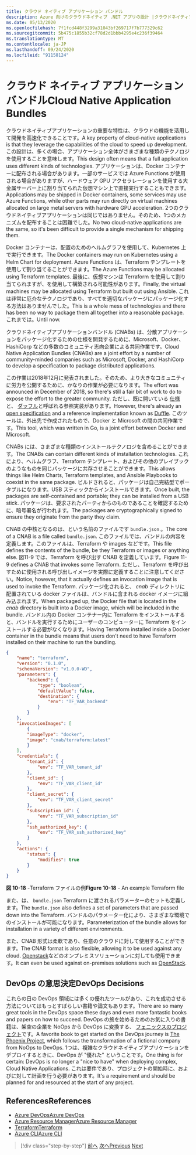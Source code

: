 ```yaml
---
title: クラウド ネイティブ アプリケーション バンドル
description: Azure 向けのクラウドネイティブ .NET アプリの設計 |クラウドネイティブアプリケーションバンドル
ms.date: 05/13/2020
ms.openlocfilehash: 7f1fcd448f3299a31043bf269717f7b777329c62
ms.sourcegitcommit: 5b475c1855b32cf78d2d1bbb4295e4c236f39464
ms.translationtype: MT
ms.contentlocale: ja-JP
ms.lasthandoff: 09/24/2020
ms.locfileid: "91158124"
---
```

# <a name="cloud-native-application-bundles"></a><span data-ttu-id="7a6c5-103">クラウド ネイティブ アプリケーション バンドル</span><span class="sxs-lookup"><span data-stu-id="7a6c5-103">Cloud Native Application Bundles</span></span>

<span data-ttu-id="7a6c5-104">クラウドネイティブアプリケーションの重要な特性は、クラウドの機能を活用して開発を高速化できることです。</span><span class="sxs-lookup"><span data-stu-id="7a6c5-104">A key property of cloud-native applications is that they leverage the capabilities of the cloud to speed up development.</span></span> <span data-ttu-id="7a6c5-105">この設計は、多くの場合、アプリケーション全体がさまざまな種類のテクノロジを使用することを意味します。</span><span class="sxs-lookup"><span data-stu-id="7a6c5-105">This design often means that a full application uses different kinds of technologies.</span></span> <span data-ttu-id="7a6c5-106">アプリケーションは、Docker コンテナーに配布される場合があります。一部のサービスでは Azure Functions が使用される場合がありますが、ハードウェア GPU アクセラレーションを使用する大金属サーバー上に割り当てられた仮想マシン上で直接実行することもできます。</span><span class="sxs-lookup"><span data-stu-id="7a6c5-106">Applications may be shipped in Docker containers, some services may use Azure Functions, while other parts may run directly on virtual machines allocated on large metal servers with hardware GPU acceleration.</span></span> <span data-ttu-id="7a6c5-107">2つのクラウドネイティブアプリケーションは同じではありません。そのため、1つのメカニズムを配布することは困難でした。</span><span class="sxs-lookup"><span data-stu-id="7a6c5-107">No two cloud-native applications are the same, so it's been difficult to provide a single mechanism for shipping them.</span></span>

<span data-ttu-id="7a6c5-108">Docker コンテナーは、配置のためのヘルムグラフを使用して、Kubernetes 上で実行できます。</span><span class="sxs-lookup"><span data-stu-id="7a6c5-108">The Docker containers may run on Kubernetes using a Helm Chart for deployment.</span></span> <span data-ttu-id="7a6c5-109">Azure Functions は、Terraform テンプレートを使用して割り当てることができます。</span><span class="sxs-lookup"><span data-stu-id="7a6c5-109">The Azure Functions may be allocated using Terraform templates.</span></span> <span data-ttu-id="7a6c5-110">最後に、仮想マシンは Terraform を使用して割り当てられますが、を使用して構築される可能性があります。</span><span class="sxs-lookup"><span data-stu-id="7a6c5-110">Finally, the virtual machines may be allocated using Terraform but built out using Ansible.</span></span> <span data-ttu-id="7a6c5-111">これは非常に厄介なテクノロジであり、すべてを適切なパッケージにパッケージ化する方法はありませんでした。</span><span class="sxs-lookup"><span data-stu-id="7a6c5-111">This is a whole mess of technologies and there has been no way to package them all together into a reasonable package.</span></span> <span data-ttu-id="7a6c5-112">これまでは。</span><span class="sxs-lookup"><span data-stu-id="7a6c5-112">Until now.</span></span>

<span data-ttu-id="7a6c5-113">クラウドネイティブアプリケーションバンドル (CNABs) は、分散アプリケーションをパッケージ化するための仕様を開発するために、Microsoft、Docker、HashiCorp などの多数のコミュニティ志向企業による共同作業です。</span><span class="sxs-lookup"><span data-stu-id="7a6c5-113">Cloud Native Application Bundles (CNABs) are a joint effort by a number of community-minded companies such as Microsoft, Docker, and HashiCorp to develop a specification to package distributed applications.</span></span>

<span data-ttu-id="7a6c5-114">この作業は2018年12月に発表されました。そのため、より大きなコミュニティに労力を公開するために、かなりの作業が必要になります。</span><span class="sxs-lookup"><span data-stu-id="7a6c5-114">The effort was announced in December of 2018, so there's still a fair bit of work to do to expose the effort to the greater community.</span></span> <span data-ttu-id="7a6c5-115">ただし、既に開いている [仕様](https://github.com/deislabs/cnab-spec) と、 [ダッフル](https://duffle.sh/)と呼ばれる参照実装があります。</span><span class="sxs-lookup"><span data-stu-id="7a6c5-115">However, there's already an [open specification](https://github.com/deislabs/cnab-spec) and a reference implementation known as [Duffle](https://duffle.sh/).</span></span> <span data-ttu-id="7a6c5-116">このツールは、外出先で作成されたもので、Docker と Microsoft の間の共同作業です。</span><span class="sxs-lookup"><span data-stu-id="7a6c5-116">This tool, which was written in Go, is a joint effort between Docker and Microsoft.</span></span>

<span data-ttu-id="7a6c5-117">CNABs には、さまざまな種類のインストールテクノロジを含めることができます。</span><span class="sxs-lookup"><span data-stu-id="7a6c5-117">The CNABs can contain different kinds of installation technologies.</span></span> <span data-ttu-id="7a6c5-118">これにより、ヘルムグラフ、Terraform テンプレート、およびその他のプレイブックのようなものを同じパッケージに共存させることができます。</span><span class="sxs-lookup"><span data-stu-id="7a6c5-118">This allows things like Helm Charts, Terraform templates, and Ansible Playbooks to coexist in the same package.</span></span> <span data-ttu-id="7a6c5-119">ビルドされると、パッケージは自己完結型でポータブルになります。USB スティックからインストールできます。</span><span class="sxs-lookup"><span data-stu-id="7a6c5-119">Once built, the packages are self-contained and portable; they can be installed from a USB stick.</span></span>  <span data-ttu-id="7a6c5-120">パッケージは、要求されたパーティからのものであることを確認するために、暗号署名が行われます。</span><span class="sxs-lookup"><span data-stu-id="7a6c5-120">The packages are cryptographically signed to ensure they originate from the party they claim.</span></span>

<span data-ttu-id="7a6c5-121">CNAB の中核となるのは、という名前のファイルです `bundle.json` 。</span><span class="sxs-lookup"><span data-stu-id="7a6c5-121">The core of a CNAB is a file called `bundle.json`.</span></span> <span data-ttu-id="7a6c5-122">このファイルでは、バンドルの内容を定義します。このファイルは、Terraform や images などです。</span><span class="sxs-lookup"><span data-stu-id="7a6c5-122">This file defines the contents of the bundle, be they Terraform or images or anything else.</span></span> <span data-ttu-id="7a6c5-123">図11-9 では、Terraform を呼び出す CNAB を定義しています。</span><span class="sxs-lookup"><span data-stu-id="7a6c5-123">Figure 11-9 defines a CNAB that invokes some Terraform.</span></span> <span data-ttu-id="7a6c5-124">ただし、Terraform を呼び出すために使用される呼び出しイメージを実際に定義することに注意してください。</span><span class="sxs-lookup"><span data-stu-id="7a6c5-124">Notice, however, that it actually defines an invocation image that is used to invoke the Terraform.</span></span> <span data-ttu-id="7a6c5-125">パッケージ化されると、 *cnab* ディレクトリに配置されている docker ファイルは、バンドルに含まれる docker イメージに組み込まれます。</span><span class="sxs-lookup"><span data-stu-id="7a6c5-125">When packaged up, the Docker file that is located in the *cnab* directory is built into a Docker image, which will be included in the bundle.</span></span> <span data-ttu-id="7a6c5-126">バンドル内の Docker コンテナー内に Terraform をインストールすると、バンドルを実行するためにユーザーのコンピューターに Terraform をインストールする必要がなくなります。</span><span class="sxs-lookup"><span data-stu-id="7a6c5-126">Having Terraform installed inside a Docker container in the bundle means that users don't need to have Terraform installed on their machine to run the bundling.</span></span>

```json
{
    "name": "terraform",
    "version": "0.1.0",
    "schemaVersion": "v1.0.0-WD",
    "parameters": {
        "backend": {
            "type": "boolean",
            "defaultValue": false,
            "destination": {
                "env": "TF_VAR_backend"
            }
        }
    },
    "invocationImages": [
        {
        "imageType": "docker",
        "image": "cnab/terraform:latest"
        }
    ],
    "credentials": {
        "tenant_id": {
            "env": "TF_VAR_tenant_id"
        },
        "client_id": {
            "env": "TF_VAR_client_id"
        },
        "client_secret": {
            "env": "TF_VAR_client_secret"
        },
        "subscription_id": {
            "env": "TF_VAR_subscription_id"
        },
        "ssh_authorized_key": {
            "env": "TF_VAR_ssh_authorized_key"
        }
    },
    "actions": {
        "status": {
            "modifies": true
        }
    }
}
```

<span data-ttu-id="7a6c5-127">**図 10-18** -Terraform ファイルの例</span><span class="sxs-lookup"><span data-stu-id="7a6c5-127">**Figure 10-18** - An example Terraform file</span></span>

<span data-ttu-id="7a6c5-128">また、は、 `bundle.json` Terraform に渡されるパラメーターのセットも定義します。</span><span class="sxs-lookup"><span data-stu-id="7a6c5-128">The `bundle.json` also defines a set of parameters that are passed down into the Terraform.</span></span> <span data-ttu-id="7a6c5-129">バンドルのパラメーター化により、さまざまな環境でのインストールが可能になります。</span><span class="sxs-lookup"><span data-stu-id="7a6c5-129">Parameterization of the bundle allows for installation in a variety of different environments.</span></span>

<span data-ttu-id="7a6c5-130">また、CNAB 形式は柔軟であり、任意のクラウドに対して使用することができます。</span><span class="sxs-lookup"><span data-stu-id="7a6c5-130">The CNAB format is also flexible, allowing it to be used against any cloud.</span></span> <span data-ttu-id="7a6c5-131">[Openstack](https://www.openstack.org/)などのオンプレミスソリューションに対しても使用できます。</span><span class="sxs-lookup"><span data-stu-id="7a6c5-131">It can even be used against on-premises solutions such as [OpenStack](https://www.openstack.org/).</span></span>

## <a name="devops-decisions"></a><span data-ttu-id="7a6c5-132">DevOps の意思決定</span><span class="sxs-lookup"><span data-stu-id="7a6c5-132">DevOps Decisions</span></span>

<span data-ttu-id="7a6c5-133">これらの日の DevOps 領域には多くの優れたツールがあり、これを成功させる方法についてはもっとすばらしい書籍や論文もあります。</span><span class="sxs-lookup"><span data-stu-id="7a6c5-133">There are so many great tools in the DevOps space these days and even more fantastic books and papers on how to succeed.</span></span> <span data-ttu-id="7a6c5-134">DevOps の旅を始めるためのお気に入りの書籍は、架空の企業を NoOps から DevOps に変換する、 [フェニックスのプロジェクト](https://www.oreilly.com/library/view/the-phoenix-project/9781457191350/)です。</span><span class="sxs-lookup"><span data-stu-id="7a6c5-134">A favorite book to get started on the DevOps journey is [The Phoenix Project](https://www.oreilly.com/library/view/the-phoenix-project/9781457191350/), which follows the transformation of a fictional company from NoOps to DevOps.</span></span> <span data-ttu-id="7a6c5-135">1つは、複雑なクラウドネイティブアプリケーションをデプロイするときに、DevOps が "優れた" ということです。</span><span class="sxs-lookup"><span data-stu-id="7a6c5-135">One thing is for certain: DevOps is no longer a "nice to have" when deploying complex, Cloud Native Applications.</span></span> <span data-ttu-id="7a6c5-136">これは要件であり、プロジェクトの開始時に、およびに対して計画を行う必要があります。</span><span class="sxs-lookup"><span data-stu-id="7a6c5-136">It's a requirement and should be planned for and resourced at the start of any project.</span></span>

## <a name="references"></a><span data-ttu-id="7a6c5-137">References</span><span class="sxs-lookup"><span data-stu-id="7a6c5-137">References</span></span>

- [<span data-ttu-id="7a6c5-138">Azure DevOps</span><span class="sxs-lookup"><span data-stu-id="7a6c5-138">Azure DevOps</span></span>](https://azure.microsoft.com/services/devops/)
- [<span data-ttu-id="7a6c5-139">Azure Resource Manager</span><span class="sxs-lookup"><span data-stu-id="7a6c5-139">Azure Resource Manager</span></span>](/azure/azure-resource-manager/management/overview)
- [<span data-ttu-id="7a6c5-140">Terraform</span><span class="sxs-lookup"><span data-stu-id="7a6c5-140">Terraform</span></span>](https://www.terraform.io/)
- [<span data-ttu-id="7a6c5-141">Azure CLI</span><span class="sxs-lookup"><span data-stu-id="7a6c5-141">Azure CLI</span></span>](/cli/azure/)

>[!div class="step-by-step"]
><span data-ttu-id="7a6c5-142">[前へ](infrastructure-as-code.md)
>[次へ](summary.md)</span><span class="sxs-lookup"><span data-stu-id="7a6c5-142">[Previous](infrastructure-as-code.md)
[Next](summary.md)</span></span>
